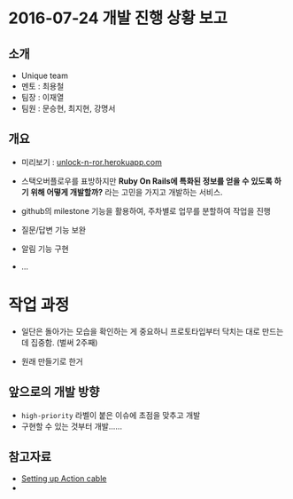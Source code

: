 # 2016-07-24 개발 진행 상황 보고

## 소개

* Unique team
 * 멘토 : 최용철
 * 팀장 : 이재열
 * 팀원 : 문승현, 최지현, 강명서

## 개요

* 미리보기 : [unlock-n-ror.herokuapp.com](http://unlock-n-ror.herokuapp.com)

* 스택오버플로우를 표방하지만 **Ruby On Rails에 특화된 정보를 얻을 수 있도록 하기 위해 어떻게 개발할까?** 라는 고민을 가지고 개발하는 서비스.
 
* github의 milestone 기능을 활용하여, 주차별로 업무를 분할하여 작업을 진행
 * 질문/답변 기능 보완
 * 알림 기능 구현
 * ...

# 작업 과정

* 일단은 돌아가는 모습을 확인하는 게 중요하니 프로토타입부터 닥치는 대로 만드는데 집중함. (벌써 2주째)

* 원래 만들기로 한거

## 앞으로의 개발 방향

* `high-priority` 라벨이 붙은 이슈에 초점을 맞추고 개발
* 구현할 수 있는 것부터 개발...... 

## 참고자료

- [Setting up Action cable](https://www.sitepoint.com/create-a-chat-app-with-rails-5-actioncable-and-devise/)
- 